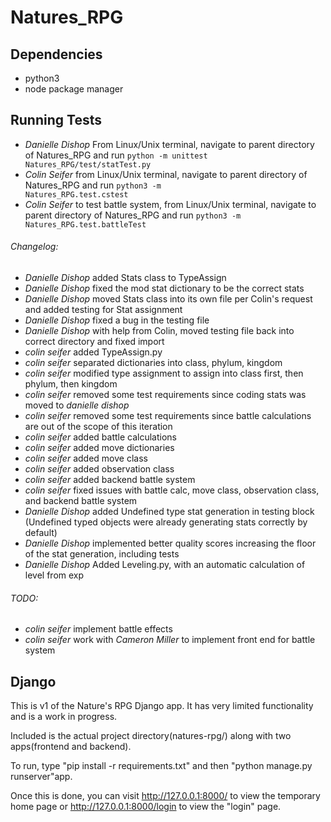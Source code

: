 # Natures_RPG

## Dependencies
- python3
- node package manager

## Running Tests
- *Danielle Dishop* From Linux/Unix terminal, navigate to parent directory of Natures_RPG and run <code>python -m unittest Natures_RPG/test/statTest.py</code>
- *Colin Seifer* from Linux/Unix terminal, navigate to parent directory of Natures_RPG and run <code>python3 -m Natures_RPG.test.cstest</code>
- *Colin Seifer* to test battle system, from Linux/Unix terminal, navigate to parent directory of Natures_RPG and run <code>python3 -m Natures_RPG.test.battleTest</code>

###### Changelog:
- *Danielle Dishop* added Stats class to TypeAssign
- *Danielle Dishop* fixed the mod stat dictionary to be the correct stats
- *Danielle Dishop* moved Stats class into its own file per Colin's request and added testing for Stat assignment
- *Danielle Dishop* fixed a bug in the testing file
- *Danielle Dishop* with help from Colin, moved testing file back into correct directory and fixed import
- *colin seifer* added TypeAssign.py
- *colin seifer* separated dictionaries into class, phylum, kingdom
- *colin seifer* modified type assignment to assign into class first, then phylum, then kingdom
- *colin seifer* removed some test requirements since coding stats was moved to *danielle dishop*
- *colin seifer* removed some test requirements since battle calculations are out of the scope of this iteration
- *colin seifer* added battle calculations
- *colin seifer* added move dictionaries
- *colin seifer* added move class
- *colin seifer* added observation class
- *colin seifer* added backend battle system
- *colin seifer* fixed issues with battle calc, move class, observation class, and backend battle system
- *Danielle Dishop* added Undefined type stat generation in testing block (Undefined typed objects were already generating stats correctly by default)
- *Danielle Dishop* implemented better quality scores increasing the floor of the stat generation, including tests
- *Danielle Dishop* Added Leveling.py, with an automatic calculation of level from exp

###### TODO:
- *colin seifer* implement battle effects
- *colin seifer* work with *Cameron Miller* to implement front end for battle system


## Django

This is v1 of the Nature's RPG Django app. It has very limited functionality and is a work in progress.

Included is the actual project directory(natures-rpg/) along with two apps(frontend and backend).

To run, type "pip install -r requirements.txt" and then "python manage.py runserver"app.

Once this is done, you can visit http://127.0.0.1:8000/ to view the temporary home page or
http://127.0.0.1:8000/login to view the "login" page.